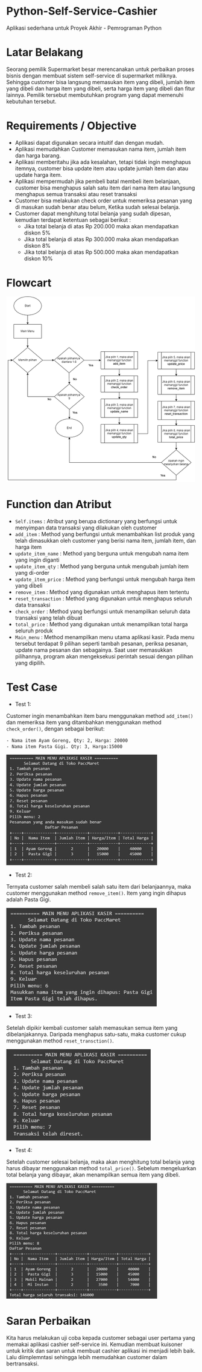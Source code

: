 # Python-Self-Service-Cashier
Aplikasi sederhana untuk Proyek Akhir - Pemrograman Python

# Latar Belakang
Seorang pemilik Supermarket besar merencanakan untuk perbaikan proses bisnis dengan membuat sistem self-service di supermarket miliknya. Sehingga customer bisa langsung memasukan item yang dibeli, jumlah item yang dibeli dan harga item yang dibeli, serta harga item yang dibeli dan fitur lainnya. Pemilik tersebut membutuhkan program yang dapat memenuhi kebutuhan tersebut.

# Requirements / Objective
- Aplikasi dapat digunakan secara intuitif dan dengan mudah.
- Aplikasi memudahkan Customer memasukan nama item, jumlah item dan harga barang.
- Aplikasi memberitahu jika ada kesalahan, tetapi tidak ingin menghapus itemnya, customer bisa update item atau update jumlah item dan atau update harga item.
- Aplikasi mempermudah jika pembeli batal membeli item belanjaan, customer bisa menghapus salah satu item dari nama item atau langsung menghapus semua transaksi atau reset transaksi
- Customer bisa melakukan check order untuk memeriksa pesanan yang di masukan sudah benar atau belum, Ketika sudah selesai belanja.
- Customer dapat menghitung total belanja yang sudah dipesan, kemudian terdapat ketentuan sebagai berikut :
    - Jika total belanja di atas Rp 200.000 maka akan mendapatkan diskon 5%
    - Jika total belanja di atas Rp 300.000 maka akan mendapatkan diskon 8%
    - Jika total belanja di atas Rp 500.000 maka akan mendapatkan diskon 10%
   
# Flowcart
![Logo](https://github.com/jendra/python-self-service-cashier/blob/main/pictures/flowchart.png)

# Function dan Atribut
- ```Self.items``` : Atribut yang berupa dictionary yang berfungsi untuk menyimpan data transaksi yang dilakukan oleh customer
- ```add_item``` : Method yang berfungsi untuk menambahkan list produk yang telah dimasukkan oleh customer yang berisi nama item, jumlah item, dan harga item
- ```update_item_name``` : Method yang berguna untuk mengubah nama item yang ingin diganti
- ```update_item_qty``` : Method yang berguna untuk mengubah jumlah item yang di-order
- ```update_item_price``` : Method yang berfungsi untuk mengubah harga item yang dibeli
- ```remove_item``` : Method yang digunakan untuk menghapus item tertentu
- ```reset_transaction``` : Method yang digunakan untuk menghapus seluruh data transaksi
- ```check_order``` : Method yang berfungsi untuk menampilkan seluruh data transaksi yang telah dibuat
- ```total_price``` : Method yang digunakan untuk menampilkan total harga seluruh produk
- ```Main_menu``` : Method menampilkan menu utama aplikasi kasir. Pada menu tersebut terdapat 9 pilihan seperti tambah pesanan, periksa pesanan, update nama pesanan dan sebagainya. Saat user memasukkan pilihannya, program akan mengeksekusi perintah sesuai dengan pilihan yang dipilih. 

# Test Case
* Test 1:

Customer ingin menambahkan item baru menggunakan method ```add_item()``` dan memeriksa item yang ditambahkan menggunakan method ```check_order()```,  dengan sebagai berikut:

    - Nama item Ayam Goreng, Qty: 2, Harga: 20000
    - Nama item Pasta Gigi. Qty: 3, Harga:15000

![Link](https://github.com/jendra/python-self-service-cashier/blob/main/pictures/add-item.jpg)

- Test 2:

Ternyata customer salah membeli salah satu item dari belanjaannya, maka customer menggunakan method ```remove_item()```. Item yang ingin dihapus adalah Pasta Gigi.

![Link](https://github.com/jendra/python-self-service-cashier/blob/main/pictures/remove-item.jpg)

- Test 3:

Setelah dipikir kembali customer salah memasukan semua item yang dibelanjakannya. Daripada menghapus satu-satu, maka customer cukup menggunakan method ```reset_transction()```.

![Link](https://github.com/jendra/python-self-service-cashier/blob/main/pictures/reset-transaction.jpg)

- Test 4:

Setelah customer selesai belanja, maka akan menghitung total belanja yang harus dibayar menggunakan method ```total_price()```. Sebelum mengeluarkan total belanja yang dibayar, akan menampilkan semua item yang dibeli. 

![Link](https://github.com/jendra/python-self-service-cashier/blob/main/pictures/total-price.jpg)

# Saran Perbaikan
Kita harus melakukan uji coba kepada customer sebagai user pertama yang memakai aplikasi cashier self-service ini. Kemudian membuat kuisoner untuk kritik dan saran untuk membuat cashier aplikasi ini menjadi lebih baik. Lalu diimplemntasi sehingga lebih memudahkan customer dalam bertransaksi.

